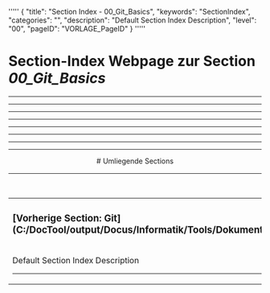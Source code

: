 '''''
{
"title": "Section Index - 00_Git_Basics",
"keywords": "SectionIndex",
"categories": "",
"description": "Default Section Index Description",
"level": "00",
"pageID": "VORLAGE_PageID"
}
'''''


<h1>Section-Index Webpage zur Section <i>00_Git_Basics</i></h1>

<hr><hr><hr><hr><hr><center><hr><hr><hr> # Umliegende Sections
 </h2><br><table><thead> <tr> <th><center>Vorgelagerte Section</center></th> <th><center>Nachgelagerte Section</center></th></tr></thead><tbody><tr><td><h3>[Vorherige Section: Git](C:/DocTool/output/Docus/Informatik/Tools/Dokumentation/Git/SectionIndex_DocTooloutputDocusInformatikToolsDokumentationGit.html)</h3><br>Default Section Index Description<hr></td><td>Es gibt keine weiteren nachgelagerten Sections</td></tr></tbody></table>